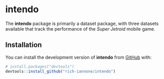 
<!-- README.md is generated from README.Rmd. Please edit that file -->

# intendo

<!-- badges: start -->
<!-- badges: end -->

The **intendo** package is primarily a dataset package, with three
datasets available that track the performance of the *Super Jetroid*
mobile game.

## Installation

You can install the development version of **intendo** from
[GitHub](https://github.com/) with:

``` r
# install.packages("devtools")
devtools::install_github("rich-iannone/intendo")
```
